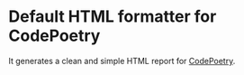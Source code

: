 # Default HTML formatter for CodePoetry

It generates a clean and simple HTML report for [CodePoetry][cp].

[cp]: https://github.com/coding-chimp/code_poetry
